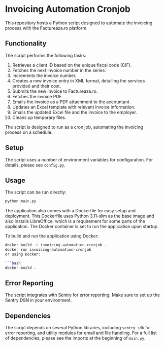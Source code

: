 # Invoicing Automation Cronjob

This repository hosts a Python script designed to automate the invoicing process with the Factureaza.ro platform.

## Functionality

The script performs the following tasks:

1. Retrieves a client ID based on the unique fiscal code (CIF).
2. Fetches the next invoice number in the series.
3. Increments the invoice number.
4. Creates a new invoice entry in XML format, detailing the services provided and their cost.
5. Submits the new invoice to Factureaza.ro.
6. Fetches the invoice PDF.
7. Emails the invoice as a PDF attachment to the accountant.
8. Updates an Excel template with relevant invoice information.
9. Emails the updated Excel file and the invoice to the employer.
10. Cleans up temporary files.

The script is designed to run as a cron job, automating the invoicing process on a schedule.

## Setup

The script uses a number of environment variables for configuration. For details, please see `config.py`.

## Usage

The script can be run directly:

```bash
python main.py
```

The application also comes with a Dockerfile for easy setup and deployment. This Dockerfile uses Python 3.11-slim as the base image and also installs LibreOffice, which is a requirement for some parts of the application. The Docker container is set to run the application upon startup.

To build and run the application using Docker:

```bash
docker build -t invoicing-automation-cronjob .
docker run invoicing-automation-cronjob
or using Docker:

```bash
docker build .
```

## Error Reporting

The script integrates with Sentry for error reporting. Make sure to set up the Sentry DSN in your environment.

## Dependencies

The script depends on several Python libraries, including `sentry_sdk` for error reporting, and utility modules for email and file handling. For a full list of dependencies, please see the imports at the beginning of `main.py`.
